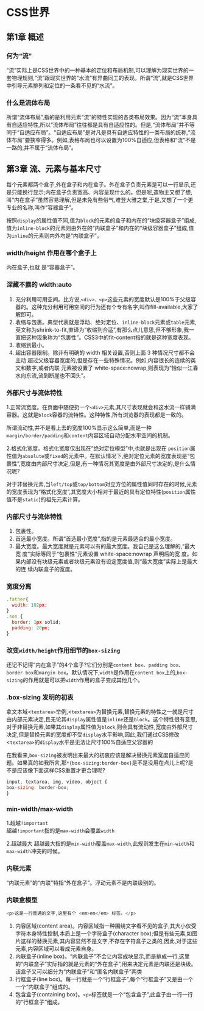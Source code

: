 # CSS世界

## 第1章 概述

### 何为“流”

“流”实际上是CSS世界中的一种基本的定位和布局机制,可以理解为现实世界的一套物理规则,“流”跟现实世界的“水流”有异曲同工的表现。所谓“流”,就是CSS世界中引导元素排列和定位的一条看不见的“水流”。

### 什么是流体布局

所谓“流体布局”,指的是利用元素“流”的特性实现的各类布局效果。因为“流”本身具有自适应特性,所以“流体布局”往往都是具有自适应性的。但是,“流体布局”并不等同于“自适应布局”。“自适应布局”是对凡是具有自适应特性的一类布局的统称,“流体布局”要狭窄得多。例如,表格布局也可以设置为100%自适应,但表格和“流”不是一路的,并不属于“流体布局”。

## 第3章 流、元素与基本尺寸

每个元素都两个盒子,外在盒子和内在盒子。外在盒子负责元素是可以一行显示,还是只能换行显示;内在盒子负责宽高、内容呈现什么的。但是呢,造物主又想了想,叫“内在盒子”虽然容易理解,但是未免有些俗气,难登大雅之堂,于是,又想了一个更专业的名称,叫作“容器盒子”。

按照`display`的属性值不同,值为`block`的元素的盒子和内在的“块级容器盒子”组成,值为`inline-block`的元素则由外在的“内联盒子”和内在的“块级容器盒子”组成,值为`inline`的元素则内外均是“内联盒子”。

### width/height 作用在哪个盒子上

内在盒子,也就 是“容器盒子”。

### 深藏不露的 width:auto

1. 充分利用可用空间。比方说,`<div>、<p>`这些元素的宽度默认是100%于父级容器的。这种充分利用可用空间的行为还有个专有名字,叫作fill-available,大家了解即可。
1. 收缩与包裹。典型代表就是浮动、绝对定位、`inline-block`元素或`table`元素,英文称为shrink-to-fit,直译为“收缩到合适”,有那么点儿意思,但不够形象,我一直把这种现象称为“包裹性”。CSS3中的fit-content指的就是这种宽度表现。
1. 收缩到最小。
1. 超出容器限制。除非有明确的 width 相关设置,否则上面 3 种情况尺寸都不会主动 超过父级容器宽度的,但是存在一些特殊情况。例如,内容很长的连续的英文和数字,或者内联 元素被设置了 white-space:nowrap,则表现为“恰似一江春水向东流,流到断崖也不回头”。

### 外部尺寸与流体特性

1.正常流宽度。在页面中随便扔一个`<div>`元素,其尺寸表现就会和这水流一样铺满容器。这就是`block`容器的流特性。这种特性,所有浏览器的表现都是一致的。

所谓流动性,并不是看上去的宽度100%显示这么简单,而是一种`margin/border/padding`和`content`内容区域自动分配水平空间的机制。

2.格式化宽度。格式化宽度仅出现在“绝对定位模型”中,也就是出现在 `position`属性值为`absolute`或`fixed`的元素中。在默认情况下,绝对定位元素的宽度表现是“包裹性”,宽度由内部尺寸决定,但是,有一种情况其宽度是由外部尺寸决定的,是什么情况呢?

对于非替换元素,当`left/top`或`top/bottom`对立方位的属性值同时存在的时候,元素的宽度表现为“格式化宽度”,其宽度大小相对于最近的具有定位特性(`position`属性值不是`static`)的祖先元素计算。

### 内部尺寸与流体特性

1. 包裹性。
1. 首选最小宽度。所谓“首选最小宽度”,指的是元素最适合的最小宽度。
1. 最大宽度。最大宽度就是元素可以有的最大宽度。我自己是这么理解的,“最大宽 度”实际等同于“包裹性”元素设置 white-space:nowrap 声明后的宽 度。如果内部没有块级元素或者块级元素没有设定宽度值,则“最大宽度”实际上是最大的连 续内联盒子的宽度。

### 宽度分离

```js
.father{
  width: 102px;
}
.son {
  border: 1px solid;
  padding: 20px;
}
```

### 改变`width/height`作用细节的`box-sizing`

还记不记得“内在盒子”的4个盒子?它们分别是`content box`、`padding box`、`border box`和`margin box`。默认情况下,`width`是作用在`content box`上的,`box-sizing`的作用就是可以把`width`作用的盒子变成其他几个。

### .box-sizing 发明的初衷

拿文本域<`textarea>`举例,<`textarea>`为替换元素,替换元素的特性之一就是尺寸由内部元素决定,且无论其`display`属性值是`inline`还是`block`。这个特性很有意思,对于非替换元素,如果其`display`属性值为`block`,则会具有流动性,宽度由外部尺寸决定,但是替换元素的宽度却不受`display`水平影响,因此,我们通过CSS修改<`textarea>`的`display`水平是无法让尺寸100%自适应父容器的

在我看来,`box-sizing`被发明出来最大的初衷应该是解决替换元素宽度自适应问题。如果真的如我所言,那`*{box-sizing:border-box}`是不是没用在点儿上呢?是不是应该像下面这样CSS重置才更合理呢?

```js
input, textarea, img, video, object {
box-sizing: border-box;
}
```

### min-width/max-width

1.超越`!important`  
超越`!important`指的是`max-width`会覆盖`width`

2.超越最大
超越最大指的是`min-width`覆盖`max-width`,此规则发生在`min-width`和`max-width`冲突的时候。

### 内联元素

“内联元素”的“内联”特指“外在盒子”。浮动元素不是内联级别的。

### 内联盒模型

```js
<p>这是一行普通的文字,这里有个 <em>em</em> 标签。</p>
```

1. 内容区域(content area)。内容区域指一种围绕文字看不见的盒子,其大小仅受字符本身特性控制,本质上是一个字符盒子(character box);但是有些元素,如图片这样的替换元素,其内容显然不是文字,不存在字符盒子之类的,因此,对于这些元素,内容区域可以看成元素自身。
1. 内联盒子(inline box)。“内联盒子”不会让内容成块显示,而是排成一行,这里的“内联盒子”实际指的就是元素的“外在盒子”,用来决定元素是内联还是块级。该盒子又可以细分为“内联盒子”和“匿名内联盒子”两类
1. 行框盒子(line box)。每一行就是一个“行框盒子”,每个“行框盒子”又是由一个一个“内联盒子”组成的。
1. 包含盒子(containing box)。`<p>`标签就是一个“包含盒子”,此盒子由一行一行的“行框盒子”组成。
